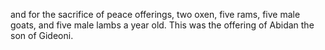 and for the sacrifice of peace offerings, two oxen, five rams, five male goats, and five male lambs a year old. This was the offering of Abidan the son of Gideoni.

